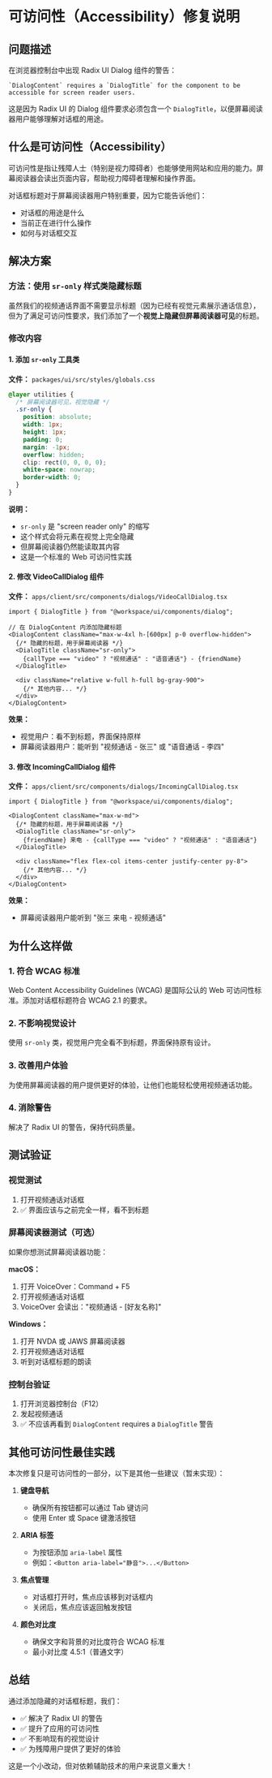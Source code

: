 # 可访问性（Accessibility）修复说明

## 问题描述

在浏览器控制台中出现 Radix UI Dialog 组件的警告：

```
`DialogContent` requires a `DialogTitle` for the component to be accessible for screen reader users.
```

这是因为 Radix UI 的 Dialog 组件要求必须包含一个 `DialogTitle`，以便屏幕阅读器用户能够理解对话框的用途。

## 什么是可访问性（Accessibility）

可访问性是指让残障人士（特别是视力障碍者）也能够使用网站和应用的能力。屏幕阅读器会读出页面内容，帮助视力障碍者理解和操作界面。

对话框标题对于屏幕阅读器用户特别重要，因为它能告诉他们：
- 对话框的用途是什么
- 当前正在进行什么操作
- 如何与对话框交互

## 解决方案

### 方法：使用 `sr-only` 样式类隐藏标题

虽然我们的视频通话界面不需要显示标题（因为已经有视觉元素展示通话信息），但为了满足可访问性要求，我们添加了一个**视觉上隐藏但屏幕阅读器可见**的标题。

### 修改内容

#### 1. 添加 `sr-only` 工具类

**文件：** `packages/ui/src/styles/globals.css`

```css
@layer utilities {
  /* 屏幕阅读器可见，视觉隐藏 */
  .sr-only {
    position: absolute;
    width: 1px;
    height: 1px;
    padding: 0;
    margin: -1px;
    overflow: hidden;
    clip: rect(0, 0, 0, 0);
    white-space: nowrap;
    border-width: 0;
  }
}
```

**说明：**
- `sr-only` 是 "screen reader only" 的缩写
- 这个样式会将元素在视觉上完全隐藏
- 但屏幕阅读器仍然能读取其内容
- 这是一个标准的 Web 可访问性实践

#### 2. 修改 VideoCallDialog 组件

**文件：** `apps/client/src/components/dialogs/VideoCallDialog.tsx`

```tsx
import { DialogTitle } from "@workspace/ui/components/dialog";

// 在 DialogContent 内添加隐藏标题
<DialogContent className="max-w-4xl h-[600px] p-0 overflow-hidden">
  {/* 隐藏的标题，用于屏幕阅读器 */}
  <DialogTitle className="sr-only">
    {callType === "video" ? "视频通话" : "语音通话"} - {friendName}
  </DialogTitle>
  
  <div className="relative w-full h-full bg-gray-900">
    {/* 其他内容... */}
  </div>
</DialogContent>
```

**效果：**
- 视觉用户：看不到标题，界面保持原样
- 屏幕阅读器用户：能听到 "视频通话 - 张三" 或 "语音通话 - 李四"

#### 3. 修改 IncomingCallDialog 组件

**文件：** `apps/client/src/components/dialogs/IncomingCallDialog.tsx`

```tsx
import { DialogTitle } from "@workspace/ui/components/dialog";

<DialogContent className="max-w-md">
  {/* 隐藏的标题，用于屏幕阅读器 */}
  <DialogTitle className="sr-only">
    {friendName} 来电 - {callType === "video" ? "视频通话" : "语音通话"}
  </DialogTitle>
  
  <div className="flex flex-col items-center justify-center py-8">
    {/* 其他内容... */}
  </div>
</DialogContent>
```

**效果：**
- 屏幕阅读器用户能听到 "张三 来电 - 视频通话"

## 为什么这样做

### 1. **符合 WCAG 标准**
Web Content Accessibility Guidelines (WCAG) 是国际公认的 Web 可访问性标准。添加对话框标题符合 WCAG 2.1 的要求。

### 2. **不影响视觉设计**
使用 `sr-only` 类，视觉用户完全看不到标题，界面保持原有设计。

### 3. **改善用户体验**
为使用屏幕阅读器的用户提供更好的体验，让他们也能轻松使用视频通话功能。

### 4. **消除警告**
解决了 Radix UI 的警告，保持代码质量。

## 测试验证

### 视觉测试
1. 打开视频通话对话框
2. ✅ 界面应该与之前完全一样，看不到标题

### 屏幕阅读器测试（可选）

如果你想测试屏幕阅读器功能：

**macOS：**
1. 打开 VoiceOver：Command + F5
2. 打开视频通话对话框
3. VoiceOver 会读出："视频通话 - [好友名称]"

**Windows：**
1. 打开 NVDA 或 JAWS 屏幕阅读器
2. 打开视频通话对话框
3. 听到对话框标题的朗读

### 控制台验证
1. 打开浏览器控制台（F12）
2. 发起视频通话
3. ✅ 不应该再看到 `DialogContent` requires a `DialogTitle` 警告

## 其他可访问性最佳实践

本次修复只是可访问性的一部分，以下是其他一些建议（暂未实现）：

1. **键盘导航**
   - 确保所有按钮都可以通过 Tab 键访问
   - 使用 Enter 或 Space 键激活按钮

2. **ARIA 标签**
   - 为按钮添加 `aria-label` 属性
   - 例如：`<Button aria-label="静音">...</Button>`

3. **焦点管理**
   - 对话框打开时，焦点应该移到对话框内
   - 关闭后，焦点应该返回触发按钮

4. **颜色对比度**
   - 确保文字和背景的对比度符合 WCAG 标准
   - 最小对比度 4.5:1（普通文字）

## 总结

通过添加隐藏的对话框标题，我们：
- ✅ 解决了 Radix UI 的警告
- ✅ 提升了应用的可访问性
- ✅ 不影响现有的视觉设计
- ✅ 为残障用户提供了更好的体验

这是一个小改动，但对依赖辅助技术的用户来说意义重大！
